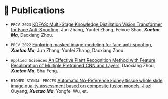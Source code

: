 
# 📝 Publications 
<!-- ## 🎙 Speech Synthesis -->

- ``PRCV 2023`` [KDFAS: Multi-Stage Knowledge Distillation Vision Transformer for Face Anti-Spoofing](), Jun Zhang, Yunfei Zhang, Feixue Shao, ***Xuetao Ma***, Daoxiang Zhou.

- ``PRCV 2022`` [Exploring masked image modeling for face anti-spoofing](), ***Xuetao Ma***, Jun Zhang, Yunfei Zhang, Daoxiang Zhou.

- ``Applied Sciences`` [An Effective Plant Recognition Method with Feature Recalibration of Multiple Pretrained CNN and Layers](), Daoxiang Zhou, ***Xuetao Ma***, Shu Feng.

- ``BIOMED SIGNAL PROCES`` [Automatic No-Reference kidney tissue whole slide image quality assessment based on composite fusion models](), Jiazi Ouyang, ***Xuetao Ma***, Yongfei Wu, et.
